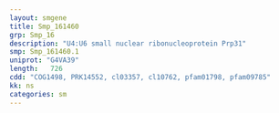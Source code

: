 ```yaml
---
layout: smgene
title: Smp_161460
grp: Smp_16
description: "U4:U6 small nuclear ribonucleoprotein Prp31"
smp: Smp_161460.1
uniprot: "G4VA39"
length:   726
cdd: "COG1498, PRK14552, cl03357, cl10762, pfam01798, pfam09785"
kk: ns
categories: sm
---
```

